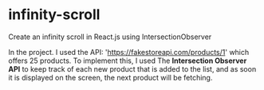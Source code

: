 # infinity-scroll
Create an infinity scroll in React.js using IntersectionObserver

In the project. I used the API: 'https://fakestoreapi.com/products/1' which offers 25 products.
To implement this, I used The **Intersection Observer API** to keep track of each new product that is added to the list,
and as soon it is displayed on the screen, the next product will be fetching.

